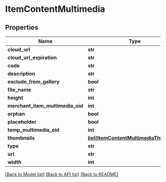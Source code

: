 # ItemContentMultimedia

## Properties
Name | Type | Description | Notes
------------ | ------------- | ------------- | -------------
**cloud_url** | **str** |  | [optional] 
**cloud_url_expiration** | **str** |  | [optional] 
**code** | **str** |  | [optional] 
**description** | **str** |  | [optional] 
**exclude_from_gallery** | **bool** |  | [optional] 
**file_name** | **str** |  | [optional] 
**height** | **int** |  | [optional] 
**merchant_item_multimedia_oid** | **int** |  | [optional] 
**orphan** | **bool** |  | [optional] 
**placeholder** | **bool** |  | [optional] 
**temp_multimedia_oid** | **int** |  | [optional] 
**thumbnails** | [**list[ItemContentMultimediaThumbnail]**](ItemContentMultimediaThumbnail.md) |  | [optional] 
**type** | **str** |  | [optional] 
**url** | **str** |  | [optional] 
**width** | **int** |  | [optional] 

[[Back to Model list]](../README.md#documentation-for-models) [[Back to API list]](../README.md#documentation-for-api-endpoints) [[Back to README]](../README.md)


